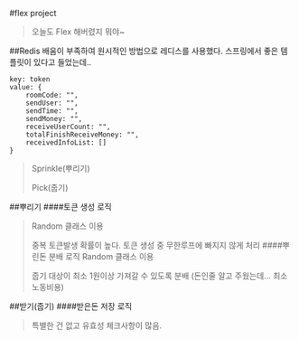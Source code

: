#flex project

>오늘도 Flex 해버렸지 뭐야~


##Redis
배움이 부족하여 원시적인 방법으로 레디스를 사용했다.
스프링에서 좋은 템플릿이 있다고 들었는데.. 

```
key: token
value: {
    roomCode: "",
    sendUser: "",
    sendTime: "",
    sendMoney: "",
    receiveUserCount: "",
    totalFinishReceiveMoney: "",
    receivedInfoList: []
}
```
>Sprinkle(뿌리기)
>
>Pick(줍기)


##뿌리기
####토큰 생성 로직
>Random 클래스 이용
>
>중복 토큰발생 확률이 높다. 토큰 생성 중 무한루프에 빠지지 않게 처리
####뿌린돈 분배 로직
>Random 클래스 이용
>
>줍기 대상이 최소 1원이상 가져갈 수 있도록 분배 (돈인줄 알고 주웠는데... 최소 노동비용)
>

##받기(줍기)
####받은돈 저장 로직
>
>특별한 건 없고 유효성 체크사항이 많음.